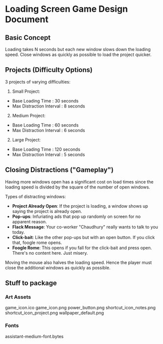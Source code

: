 # Loading Screen Game Design Document

## Basic Concept
Loading takes N seconds but each new window slows down the loading speed.
Close windows as quickly as possible to load the project quicker.

## Projects (Difficulty Options)
3 projects of varying difficulties:
1. Small Project:
  - Base Loading Time        : 30 seconds
  - Max Distraction Interval : 8 seconds
2. Medium Project:
  - Base Loading Time        : 60 seconds
  - Max Distraction Interval : 6 seconds
2. Large Project:
  - Base Loading Time        : 120 seconds
  - Max Distraction Interval : 5 seconds

## Closing Distractions ("Gameplay")
Having more windows open has a significant cost on load times since the loading speed is divided
by the square of the number of open windows.

Types of distracting windows:
- **Project Already Open**: If the project is loading, a window shows up saying the project is already open.
- **Pop-ups**: Infuriating ads that pop up randomly on screen for no apparent reason.
- **Flack Message**: Your co-worker "Chaudhury" really wants to talk to you today.
- **Click-bait**: Like the other pop-ups but with an open button. If you click that, foogle rome opens.
- **Foogle Rome**: This opens if you fall for the click-bait and press open. There's no content here. Just misery.

Moving the mouse also halves the loading speed. Hence the player must close the additional
windows as quickly as possible.

## Stuff to package

### Art Assets
game_icon.ico
game_icon.png
power_button.png
shortcut_icon_notes.png
shortcut_icon_project.png
wallpaper_default.png

### Fonts
assistant-medium-font.bytes

